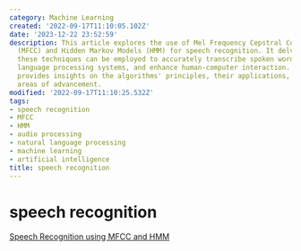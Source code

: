 ```yaml
---
category: Machine Learning
created: '2022-09-17T11:10:05.102Z'
date: '2023-12-22 23:52:59'
description: This article explores the use of Mel Frequency Cepstral Coefficients
  (MFCC) and Hidden Markov Models (HMM) for speech recognition. It delves into how
  these techniques can be employed to accurately transcribe spoken words, improve
  language processing systems, and enhance human-computer interaction. The article
  provides insights on the algorithms' principles, their applications, and potential
  areas of advancement.
modified: '2022-09-17T11:10:25.532Z'
tags:
- speech recognition
- MFCC
- HMM
- audio processing
- natural language processing
- machine learning
- artificial intelligence
title: speech recognition
---
```


# speech recognition

[Speech Recognition using MFCC and HMM](https://datascience.netlify.app/general/2017/09/14/data_science_20.html)
